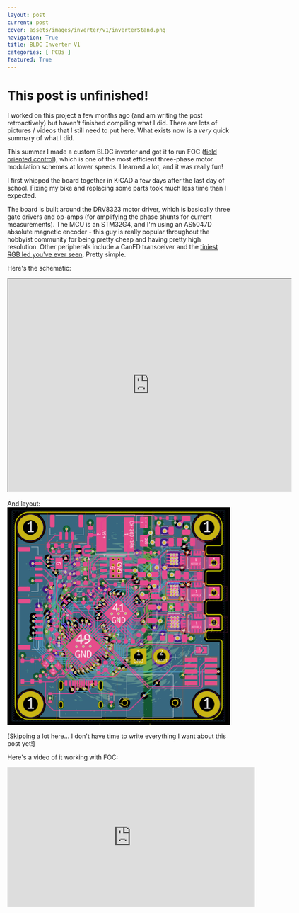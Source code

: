 ```yaml
---
layout: post
current: post
cover: assets/images/inverter/v1/inverterStand.png
navigation: True
title: BLDC Inverter V1
categories: [ PCBs ]
featured: True
---
```


# This post is unfinished! 
I worked on this project a few months ago (and am writing the post retroactively) but haven't finished compiling what I did. There are lots of pictures / videos that I still need to put here. What exists now is a _very_ quick summary of what I did.


This summer I made a custom BLDC inverter and got it to run FOC ([field oriented control](/Users/seanboerhout/Documents/webDev/new-blog-portfolio/affiliates-jekyll-theme/_posts/2024-07-17-inverterv1.md)), which is one of the most efficient three-phase motor modulation schemes at lower speeds. I learned a lot, and it was really fun!

I first whipped the board together in KiCAD a few days after the last day of school. Fixing my bike and replacing some parts took much less time than I expected.

The board is built around the DRV8323 motor driver, which is basically three gate drivers and op-amps (for amplifying the phase shunts for current measurements). The MCU is an STM32G4, and I'm using an AS5047D absolute magnetic encoder - this guy is really popular throughout the hobbyist community for being pretty cheap and having pretty high resolution. Other peripherals include a CanFD transceiver and the [tiniest RGB led you've ever seen](https://www.digikey.com/en/products/detail/würth-elektronik/150044M155260/9857930?s=N4IgTCBcDaIIwFYAMSAsqCyiFgGxJAF0BfIA). Pretty simple.

Here's the schematic:
<iframe src="https://drive.google.com/file/d/1yJjGq8UPtt2hgJ_9ik9FjUj-tUf1dQbf/preview" width="640" height="480" allow="autoplay"></iframe>

And layout:
![layout](https://github.com/seanboe/temp_site/blob/master/assets/images/inverter/v1/layout.png?raw=true)

[Skipping a lot here... I don't have time to write everything I want about this post yet!]

Here's a video of it working with FOC:

<iframe width="560" height="315" src="https://www.youtube.com/embed/6MTDoHZ-KYA?si=kaz3Aqu2ybWYzqif" title="YouTube video player" frameborder="0" allow="accelerometer; autoplay; clipboard-write; encrypted-media; gyroscope; picture-in-picture; web-share" referrerpolicy="strict-origin-when-cross-origin" allowfullscreen></iframe>